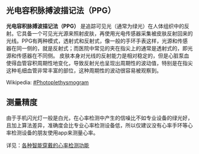 ## 光电容积脉搏波描记法（PPG）

**光电容积脉搏波描记法（PPG）** 是追踪可见光（通常为绿光）在人体组织中的反射。它具备一个可见光光源来照射皮肤，再使用光电传感器采集被皮肤反射回来的光线。PPG有两种模式，透射式和反射式，像一般的手环手表这样，光源和传感器在同一侧的，就是反射式；而医院中常见的夹在指尖上的通常是透射式的，即光源和传感器在不同侧。
皮肤本身对光线的反射能力是相对稳定的，但是心脏泵血使得血管容积周期性地变化，导致反射光也呈现出周期性的波动值，特别是在指尖这种毛细血管非常丰富的部位，这种周期性的波动很容易被观察到。

Wikipedia: [#Photoplethysmogram](https://en.wikipedia.org/wiki/Photoplethysmogram)

## 测量精度

由于手机闪光灯一般是白光，在心率检测中产生的信噪比不如专业设备的绿光好，且加上算法差异，准确度会比专业心率检测设备低，所以仅建议没有心率手环等心率检测设备的朋友使用app来测量心率。

详见：[各种智能穿戴的心率检测功能](https://www.zhihu.com/question/27391584)
